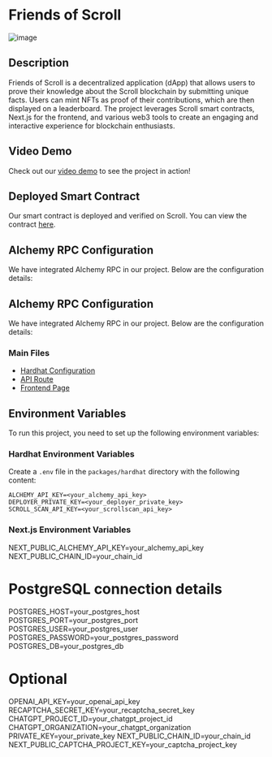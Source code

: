 # Friends of Scroll
![image](https://github.com/user-attachments/assets/69cd21a7-6831-4049-920c-ea46dca9e990)

## Description
Friends of Scroll is a decentralized application (dApp) that allows users to prove their knowledge about the Scroll blockchain by submitting unique facts. Users can mint NFTs as proof of their contributions, which are then displayed on a leaderboard. The project leverages Scroll smart contracts, Next.js for the frontend, and various web3 tools to create an engaging and interactive experience for blockchain enthusiasts.

## Video Demo
Check out our [video demo](https://drive.google.com/file/d/1ZNGBefwwW8VEhSTCS86MOj3GZvdtzs30/view?usp=sharing) to see the project in action!


## Deployed Smart Contract
Our smart contract is deployed and verified on Scroll. You can view the contract [here](https://sepolia.scrollscan.com/address/0x007fF1Fc2709f6eCedAB3021804f0C330c83eA72#code).

## Alchemy RPC Configuration
We have integrated Alchemy RPC in our project. Below are the configuration details:

## Alchemy RPC Configuration
We have integrated Alchemy RPC in our project. Below are the configuration details:

### Main Files

- [Hardhat Configuration](packages/hardhat/hardhat.config.ts)
- [API Route](packages/nextjs/app/api/fact/route.ts)
- [Frontend Page](packages/nextjs/app/page.tsx)

## Environment Variables

To run this project, you need to set up the following environment variables:

### Hardhat Environment Variables

Create a `.env` file in the `packages/hardhat` directory with the following content:

```
ALCHEMY_API_KEY=<your_alchemy_api_key>
DEPLOYER_PRIVATE_KEY=<your_deployer_private_key>
SCROLL_SCAN_API_KEY=<your_scrollscan_api_key>
```

### Next.js Environment Variables

NEXT_PUBLIC_ALCHEMY_API_KEY=your_alchemy_api_key
NEXT_PUBLIC_CHAIN_ID=your_chain_id


# PostgreSQL connection details

POSTGRES_HOST=your_postgres_host
POSTGRES_PORT=your_postgres_port
POSTGRES_USER=your_postgres_user
POSTGRES_PASSWORD=your_postgres_password
POSTGRES_DB=your_postgres_db


# Optional

OPENAI_API_KEY=your_openai_api_key
RECAPTCHA_SECRET_KEY=your_recaptcha_secret_key
CHATGPT_PROJECT_ID=your_chatgpt_project_id
CHATGPT_ORGANIZATION=your_chatgpt_organization
PRIVATE_KEY=your_private_key
NEXT_PUBLIC_CHAIN_ID=your_chain_id
NEXT_PUBLIC_CAPTCHA_PROJECT_KEY=your_captcha_project_key

